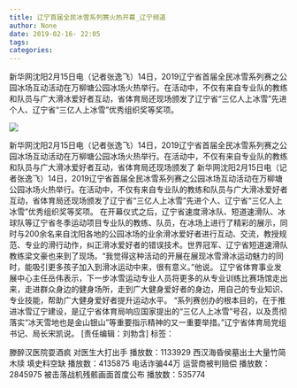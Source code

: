 ```yaml
---
title: 辽宁首届全民冰雪系列赛火热开幕_辽宁频道
author: None
date: 2019-02-16- 22:05
tags: 
categories: 
---
```

新华网沈阳2月15日电（记者张逸飞）14日，2019辽宁省首届全民冰雪系列赛之公园冰场互动活动在万柳塘公园冰场火热举行。在活动中，不仅有来自专业队的教练和队员与广大滑冰爱好者互动，省体育局还现场颁发了辽宁省“三亿人上冰雪”先进个人、辽宁省“三亿人上冰雪”优秀组织奖等奖项。
<!-- more -->
                
<img align="center" border="0" src="http://p2.ifengimg.com/a/2016/0810/204c433878d5cf9size1_w16_h16.png" />
                
            
新华网沈阳2月15日电（记者张逸飞）14日，2019辽宁省首届全民冰雪系列赛之公园冰场互动活动在万柳塘公园冰场火热举行。在活动中，不仅有来自专业队的教练和队员与广大滑冰爱好者互动，省体育局还现场颁发了
新华网沈阳2月15日电（记者张逸飞）14日，2019辽宁省首届全民冰雪系列赛之公园冰场互动活动在万柳塘公园冰场火热举行。在活动中，不仅有来自专业队的教练和队员与广大滑冰爱好者互动，省体育局还现场颁发了辽宁省“三亿人上冰雪”先进个人、辽宁省“三亿人上冰雪”优秀组织奖等奖项。
在开幕仪式之后，辽宁省速度滑冰队、短道速滑队、冰球队等辽宁省冬季运动项目专业队的教练、队员，在冰场上进行了精彩的展示，同时与200余名来自沈阳各地的公园冰场的业余滑冰爱好者进行互动、交流，教授规范、专业的滑行动作，纠正滑冰爱好者的错误技术。世界冠军、辽宁省短道速滑队教练梁文豪也来到了现场。“我觉得这种活动的开展在展现冰雪滑冰运动魅力的同时，能吸引更多孩子加入到滑冰运动中来，很有意义。”他说。
辽宁省体育事业发展中心主任岳伟表示，下一步冰雪运动专业人员将更多的从专业训练比赛场馆走出来，走进群众身边的健身场所，走到广大健身爱好者的身边，用自己的专业知识、专业技能，帮助广大健身爱好者提升运动水平。
“系列赛创办的根本目的，在于推进冰雪辽宁建设，是辽宁省体育局响应国家提出的“三亿人上冰雪”号召，以及贯彻落实“冰天雪地也是金山银山”等重要指示精神的又一重要举措。”辽宁省体育局党组书记、局长宋凯说。
[责任编辑：刘勃含]
标签：
 
             
滕醉汉医院耍酒疯 对医生大打出手
播放数：1133929
西汉海昏侯墓出土大量竹简木牍 填史料空缺
播放数：4135875
电话诈骗44万 运营商被判赔偿
播放数：2845975
被击落战机残骸画面首度公布
播放数：535774
